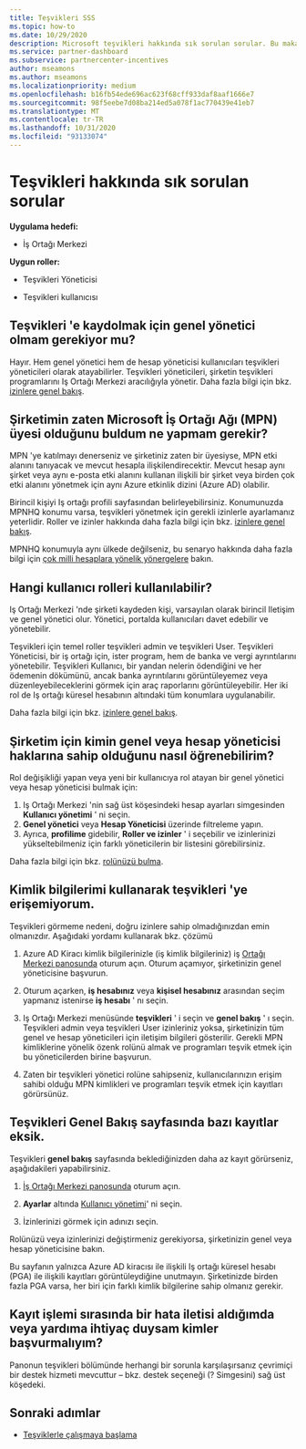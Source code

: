 ```yaml
---
title: Teşvikleri SSS
ms.topic: how-to
ms.date: 10/29/2020
description: Microsoft teşvikleri hakkında sık sorulan sorular. Bu makale, Kullanıcı rolleri, kaydetme veya hata iletileriyle ilgili ne yapılacak hakkında sorular içerir.
ms.service: partner-dashboard
ms.subservice: partnercenter-incentives
author: mseamons
ms.author: mseamons
ms.localizationpriority: medium
ms.openlocfilehash: b16fb54ede696ac623f68cff933daf8aaf1666e7
ms.sourcegitcommit: 98f5eebe7d08ba214ed5a078f1ac770439e41eb7
ms.translationtype: MT
ms.contentlocale: tr-TR
ms.lasthandoff: 10/31/2020
ms.locfileid: "93133074"
---
```

# <a name="frequently-asked-questions-on-incentives"></a>Teşvikleri hakkında sık sorulan sorular

**Uygulama hedefi:**

- İş Ortağı Merkezi

**Uygun roller:**

- Teşvikleri Yöneticisi

- Teşvikleri kullanıcısı

## <a name="do-i-need-to-be-the-global-admin-to-enroll-in-incentives"></a>Teşvikleri 'e kaydolmak için genel yönetici olmam gerekiyor mu?

Hayır. Hem genel yönetici hem de hesap yöneticisi kullanıcıları teşvikleri yöneticileri olarak atayabilirler. Teşvikleri yöneticileri, şirketin teşvikleri programlarını Iş Ortağı Merkezi aracılığıyla yönetir. Daha fazla bilgi için bkz. [izinlere genel bakış](permissions-overview.md).

## <a name="what-do-i-need-to-do-if-i-find-my-company-is-already-a-member-of-the-microsoft-partner-network-mpn"></a>Şirketimin zaten Microsoft İş Ortağı Ağı (MPN) üyesi olduğunu buldum ne yapmam gerekir?

MPN 'ye katılmayı denerseniz ve şirketiniz zaten bir üyesiyse, MPN etki alanını tanıyacak ve mevcut hesapla ilişkilendirecektir. Mevcut hesap aynı şirket veya aynı e-posta etki alanını kullanan ilişkili bir şirket veya birden çok etki alanını yönetmek için aynı Azure etkinlik dizini (Azure AD) olabilir.

Birincil kişiyi Iş ortağı profili sayfasından belirleyebilirsiniz. Konumunuzda MPNHQ konumu varsa, teşvikleri yönetmek için gerekli izinlerle ayarlamanız yeterlidir. Roller ve izinler hakkında daha fazla bilgi için bkz. [izinlere genel bakış](permissions-overview.md).

MPNHQ konumuyla aynı ülkede değilseniz, bu senaryo hakkında daha fazla bilgi için [çok milli hesaplara yönelik yönergelere](https://support.microsoft.com/help/4515619/special-considerations-for-multi-national-partners-joining-the-microso) bakın.

## <a name="what-user-roles-are-available"></a>Hangi kullanıcı rolleri kullanılabilir?

Iş Ortağı Merkezi 'nde şirketi kaydeden kişi, varsayılan olarak birincil Iletişim ve genel yönetici olur. Yönetici, portalda kullanıcıları davet edebilir ve yönetebilir.

Teşvikleri için temel roller teşvikleri admin ve teşvikleri User. Teşvikleri Yöneticisi, bir iş ortağı için, ister program, hem de banka ve vergi ayrıntılarını yönetebilir. Teşvikleri Kullanıcı, bir yandan nelerin ödendiğini ve her ödemenin dökümünü, ancak banka ayrıntılarını görüntüleyemez veya düzenleyebileceklerini görmek için araç raporlarını görüntüleyebilir. Her iki rol de Iş ortağı küresel hesabının altındaki tüm konumlara uygulanabilir.

Daha fazla bilgi için bkz. [izinlere genel bakış](permissions-overview.md).

## <a name="how-can-i-find-out-who-has-global-or-account-admin-rights-for-my-company"></a>Şirketim için kimin genel veya hesap yöneticisi haklarına sahip olduğunu nasıl öğrenebilirim?

Rol değişikliği yapan veya yeni bir kullanıcıya rol atayan bir genel yönetici veya hesap yöneticisi bulmak için:

1. Iş Ortağı Merkezi 'nin sağ üst köşesindeki hesap ayarları simgesinden **Kullanıcı yönetimi** ' ni seçin.
2. **Genel yönetici** veya **Hesap Yöneticisi** üzerinde filtreleme yapın.
3. Ayrıca, **profilime** gidebilir, **Roller ve izinler** ' i seçebilir ve izinlerinizi yükseltebilmeniz için farklı yöneticilerin bir listesini görebilirsiniz.
 
Daha fazla bilgi için bkz. [rolünüzü bulma](find-your-role.md).  

## <a name="i-cant-access-incentives-using-my-credentials"></a>Kimlik bilgilerimi kullanarak teşvikleri 'ye erişemiyorum.

Teşvikleri görmeme nedeni, doğru izinlere sahip olmadığınızdan emin olmanızdır. Aşağıdaki yordamı kullanarak bkz. çözümü

1. Azure AD Kiracı kimlik bilgilerinizle (iş kimlik bilgileriniz) iş [Ortağı Merkezi panosunda](https://partner.microsoft.com/dashboard/) oturum açın. Oturum açamıyor, şirketinizin genel yöneticisine başvurun.

2. Oturum açarken, **iş hesabınız** veya **kişisel hesabınız** arasından seçim yapmanız istenirse **iş hesabı** ' nı seçin.

3. Iş Ortağı Merkezi menüsünde **teşvikleri** ' i seçin ve **genel bakış** ' ı seçin. Teşvikleri admin veya teşvikleri User izinleriniz yoksa, şirketinizin tüm genel ve hesap yöneticileri için iletişim bilgileri gösterilir. Gerekli MPN kimliklerine yönelik özenk rolünü almak ve programları teşvik etmek için bu yöneticilerden birine başvurun.

4. Zaten bir teşvikleri yönetici rolüne sahipseniz, kullanıcılarınızın erişim sahibi olduğu MPN kimlikleri ve programları teşvik etmek için kayıtları görürsünüz.

## <a name="some-enrollments-are-missing-from-the-incentives-overview-page"></a>Teşvikleri Genel Bakış sayfasında bazı kayıtlar eksik.

Teşvikleri **genel bakış** sayfasında beklediğinizden daha az kayıt görürseniz, aşağıdakileri yapabilirsiniz.

1. [İş Ortağı Merkezi panosunda](https://partner.microsoft.com/dashboard/) oturum açın.

2. **Ayarlar** altında [Kullanıcı yönetimi](https://partner.microsoft.com/pcv/users)' ni seçin.

3. İzinlerinizi görmek için adınızı seçin.

Rolünüzü veya izinlerinizi değiştirmeniz gerekiyorsa, şirketinizin genel veya hesap yöneticisine bakın.

Bu sayfanın yalnızca Azure AD kiracısı ile ilişkili Iş ortağı küresel hesabı (PGA) ile ilişkili kayıtları görüntüleydiğine unutmayın. Şirketinizde birden fazla PGA varsa, her biri için farklı kimlik bilgilerine sahip olmanız gerekir.

## <a name="who-should-i-contact-if-i-get-an-error-message-or-need-help-during-the-enrollment-process"></a>Kayıt işlemi sırasında bir hata iletisi aldığımda veya yardıma ihtiyaç duysam kimler başvurmalıyım?

Panonun teşvikleri bölümünde herhangi bir sorunla karşılaşırsanız çevrimiçi bir destek hizmeti mevcuttur – bkz. destek seçeneği (? Simgesini) sağ üst köşedeki.

## <a name="next-steps"></a>Sonraki adımlar

- [Teşviklerle çalışmaya başlama](incentives-get-started-intro.md)
